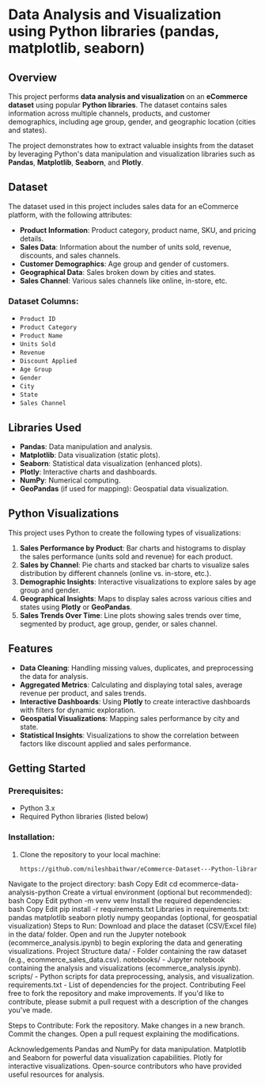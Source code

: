 # Data Analysis and Visualization using Python libraries (pandas, matplotlib, seaborn)

## Overview
This project performs **data analysis and visualization** on an **eCommerce dataset** using popular **Python libraries**. The dataset contains sales information across multiple channels, products, and customer demographics, including age group, gender, and geographic location (cities and states).

The project demonstrates how to extract valuable insights from the dataset by leveraging Python's data manipulation and visualization libraries such as **Pandas**, **Matplotlib**, **Seaborn**, and **Plotly**.

## Dataset
The dataset used in this project includes sales data for an eCommerce platform, with the following attributes:
- **Product Information**: Product category, product name, SKU, and pricing details.
- **Sales Data**: Information about the number of units sold, revenue, discounts, and sales channels.
- **Customer Demographics**: Age group and gender of customers.
- **Geographical Data**: Sales broken down by cities and states.
- **Sales Channel**: Various sales channels like online, in-store, etc.

### Dataset Columns:
- `Product ID`
- `Product Category`
- `Product Name`
- `Units Sold`
- `Revenue`
- `Discount Applied`
- `Age Group`
- `Gender`
- `City`
- `State`
- `Sales Channel`

## Libraries Used
- **Pandas**: Data manipulation and analysis.
- **Matplotlib**: Data visualization (static plots).
- **Seaborn**: Statistical data visualization (enhanced plots).
- **Plotly**: Interactive charts and dashboards.
- **NumPy**: Numerical computing.
- **GeoPandas** (if used for mapping): Geospatial data visualization.

## Python Visualizations
This project uses Python to create the following types of visualizations:
1. **Sales Performance by Product**: Bar charts and histograms to display the sales performance (units sold and revenue) for each product.
2. **Sales by Channel**: Pie charts and stacked bar charts to visualize sales distribution by different channels (online vs. in-store, etc.).
3. **Demographic Insights**: Interactive visualizations to explore sales by age group and gender.
4. **Geographical Insights**: Maps to display sales across various cities and states using **Plotly** or **GeoPandas**.
5. **Sales Trends Over Time**: Line plots showing sales trends over time, segmented by product, age group, gender, or sales channel.

## Features
- **Data Cleaning**: Handling missing values, duplicates, and preprocessing the data for analysis.
- **Aggregated Metrics**: Calculating and displaying total sales, average revenue per product, and sales trends.
- **Interactive Dashboards**: Using **Plotly** to create interactive dashboards with filters for dynamic exploration.
- **Geospatial Visualizations**: Mapping sales performance by city and state.
- **Statistical Insights**: Visualizations to show the correlation between factors like discount applied and sales performance.

## Getting Started

### Prerequisites:
- Python 3.x
- Required Python libraries (listed below)

### Installation:
1. Clone the repository to your local machine:
   ```bash
   https://github.com/nileshbaithwar/eCommerce-Dataset---Python-libraries/edit/main/README.md
Navigate to the project directory:
bash
Copy
Edit
cd ecommerce-data-analysis-python
Create a virtual environment (optional but recommended):
bash
Copy
Edit
python -m venv venv
Install the required dependencies:
bash
Copy
Edit
pip install -r requirements.txt
Libraries in requirements.txt:
pandas
matplotlib
seaborn
plotly
numpy
geopandas (optional, for geospatial visualization)
Steps to Run:
Download and place the dataset (CSV/Excel file) in the data/ folder.
Open and run the Jupyter notebook (ecommerce_analysis.ipynb) to begin exploring the data and generating visualizations.
Project Structure
data/ - Folder containing the raw dataset (e.g., ecommerce_sales_data.csv).
notebooks/ - Jupyter notebook containing the analysis and visualizations (ecommerce_analysis.ipynb).
scripts/ - Python scripts for data preprocessing, analysis, and visualization.
requirements.txt - List of dependencies for the project.
Contributing
Feel free to fork the repository and make improvements. If you'd like to contribute, please submit a pull request with a description of the changes you've made.

Steps to Contribute:
Fork the repository.
Make changes in a new branch.
Commit the changes.
Open a pull request explaining the modifications.

Acknowledgements
Pandas and NumPy for data manipulation.
Matplotlib and Seaborn for powerful data visualization capabilities.
Plotly for interactive visualizations.
Open-source contributors who have provided useful resources for analysis.
